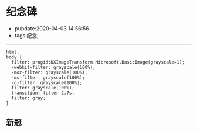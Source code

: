 # 纪念碑

- pubdate:2020-04-03 14:56:56
- tags:纪念,

---

```css{run .hidden}
html,
body {
  filter: progid:DXImageTransform.Microsoft.BasicImage(grayscale=1);
  -webkit-filter: grayscale(100%);
  -moz-filter: grayscale(100%);
  -ms-filter: grayscale(100%);
  -o-filter: grayscale(100%);
  filter: grayscale(100%);
  transition: filter 2.7s;
  filter: gray;
}
```

## 新冠

